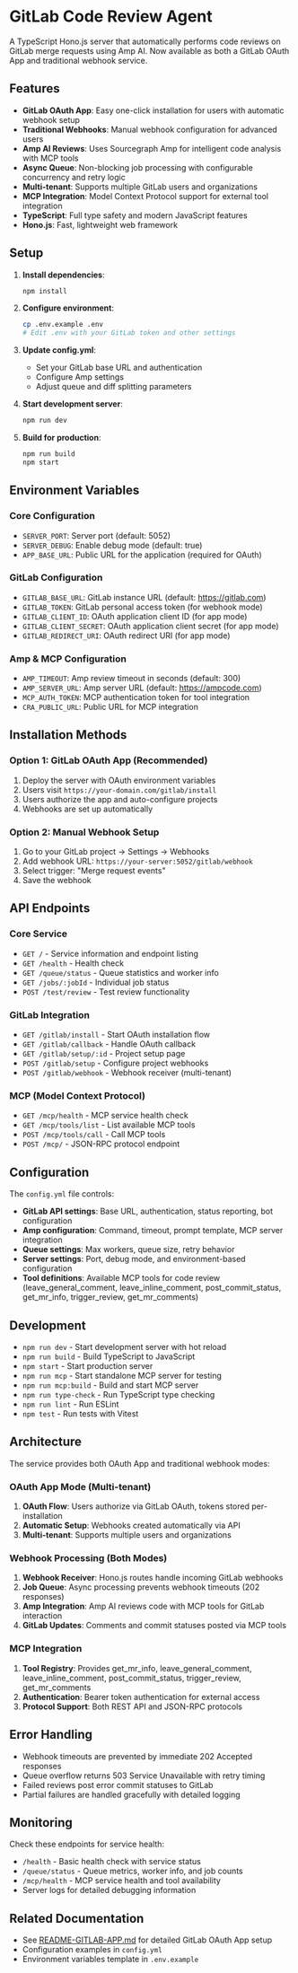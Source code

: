 # GitLab Code Review Agent

A TypeScript Hono.js server that automatically performs code reviews on GitLab merge requests using Amp AI. Now available as both a GitLab OAuth App and traditional webhook service.

## Features

- **GitLab OAuth App**: Easy one-click installation for users with automatic webhook setup
- **Traditional Webhooks**: Manual webhook configuration for advanced users
- **Amp AI Reviews**: Uses Sourcegraph Amp for intelligent code analysis with MCP tools
- **Async Queue**: Non-blocking job processing with configurable concurrency and retry logic
- **Multi-tenant**: Supports multiple GitLab users and organizations
- **MCP Integration**: Model Context Protocol support for external tool integration
- **TypeScript**: Full type safety and modern JavaScript features
- **Hono.js**: Fast, lightweight web framework

## Setup

1. **Install dependencies**:
   ```bash
   npm install
   ```

2. **Configure environment**:
   ```bash
   cp .env.example .env
   # Edit .env with your GitLab token and other settings
   ```

3. **Update config.yml**:
   - Set your GitLab base URL and authentication
   - Configure Amp settings
   - Adjust queue and diff splitting parameters

4. **Start development server**:
   ```bash
   npm run dev
   ```

5. **Build for production**:
   ```bash
   npm run build
   npm start
   ```

## Environment Variables

### Core Configuration
- `SERVER_PORT`: Server port (default: 5052)
- `SERVER_DEBUG`: Enable debug mode (default: true)
- `APP_BASE_URL`: Public URL for the application (required for OAuth)

### GitLab Configuration
- `GITLAB_BASE_URL`: GitLab instance URL (default: https://gitlab.com)
- `GITLAB_TOKEN`: GitLab personal access token (for webhook mode)
- `GITLAB_CLIENT_ID`: OAuth application client ID (for app mode)
- `GITLAB_CLIENT_SECRET`: OAuth application client secret (for app mode)
- `GITLAB_REDIRECT_URI`: OAuth redirect URI (for app mode)

### Amp & MCP Configuration
- `AMP_TIMEOUT`: Amp review timeout in seconds (default: 300)
- `AMP_SERVER_URL`: Amp server URL (default: https://ampcode.com)
- `MCP_AUTH_TOKEN`: MCP authentication token for tool integration
- `CRA_PUBLIC_URL`: Public URL for MCP integration

## Installation Methods

### Option 1: GitLab OAuth App (Recommended)
1. Deploy the server with OAuth environment variables
2. Users visit `https://your-domain.com/gitlab/install`
3. Users authorize the app and auto-configure projects
4. Webhooks are set up automatically

### Option 2: Manual Webhook Setup
1. Go to your GitLab project → Settings → Webhooks
2. Add webhook URL: `https://your-server:5052/gitlab/webhook`
3. Select trigger: "Merge request events"
4. Save the webhook

## API Endpoints

### Core Service
- `GET /` - Service information and endpoint listing
- `GET /health` - Health check
- `GET /queue/status` - Queue statistics and worker info
- `GET /jobs/:jobId` - Individual job status
- `POST /test/review` - Test review functionality

### GitLab Integration
- `GET /gitlab/install` - Start OAuth installation flow
- `GET /gitlab/callback` - Handle OAuth callback
- `GET /gitlab/setup/:id` - Project setup page
- `POST /gitlab/setup` - Configure project webhooks
- `POST /gitlab/webhook` - Webhook receiver (multi-tenant)

### MCP (Model Context Protocol)
- `GET /mcp/health` - MCP service health check
- `GET /mcp/tools/list` - List available MCP tools
- `POST /mcp/tools/call` - Call MCP tools
- `POST /mcp/` - JSON-RPC protocol endpoint

## Configuration

The `config.yml` file controls:

- **GitLab API settings**: Base URL, authentication, status reporting, bot configuration
- **Amp configuration**: Command, timeout, prompt template, MCP server integration
- **Queue settings**: Max workers, queue size, retry behavior
- **Server settings**: Port, debug mode, and environment-based configuration
- **Tool definitions**: Available MCP tools for code review (leave_general_comment, leave_inline_comment, post_commit_status, get_mr_info, trigger_review, get_mr_comments)

## Development

- `npm run dev` - Start development server with hot reload
- `npm run build` - Build TypeScript to JavaScript  
- `npm start` - Start production server
- `npm run mcp` - Start standalone MCP server for testing
- `npm run mcp:build` - Build and start MCP server
- `npm run type-check` - Run TypeScript type checking
- `npm run lint` - Run ESLint
- `npm test` - Run tests with Vitest

## Architecture

The service provides both OAuth App and traditional webhook modes:

### OAuth App Mode (Multi-tenant)
1. **OAuth Flow**: Users authorize via GitLab OAuth, tokens stored per-installation
2. **Automatic Setup**: Webhooks created automatically via API
3. **Multi-tenant**: Supports multiple users and organizations

### Webhook Processing (Both Modes)
1. **Webhook Receiver**: Hono.js routes handle incoming GitLab webhooks
2. **Job Queue**: Async processing prevents webhook timeouts (202 responses)
3. **Amp Integration**: Amp AI reviews code with MCP tools for GitLab interaction
4. **GitLab Updates**: Comments and commit statuses posted via MCP tools

### MCP Integration
1. **Tool Registry**: Provides get_mr_info, leave_general_comment, leave_inline_comment, post_commit_status, trigger_review, get_mr_comments
2. **Authentication**: Bearer token authentication for external access
3. **Protocol Support**: Both REST API and JSON-RPC protocols

## Error Handling

- Webhook timeouts are prevented by immediate 202 Accepted responses
- Queue overflow returns 503 Service Unavailable with retry timing
- Failed reviews post error commit statuses to GitLab
- Partial failures are handled gracefully with detailed logging

## Monitoring

Check these endpoints for service health:

- `/health` - Basic health check with service status
- `/queue/status` - Queue metrics, worker info, and job counts
- `/mcp/health` - MCP service health and tool availability
- Server logs for detailed debugging information

## Related Documentation

- See [README-GITLAB-APP.md](./README-GITLAB-APP.md) for detailed GitLab OAuth App setup
- Configuration examples in `config.yml`
- Environment variables template in `.env.example`
